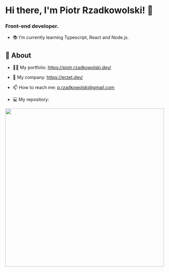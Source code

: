 # Hi there, I'm Piotr Rzadkowolski! 👋

<h3>Front-end developer.</h3>

- :books: I’m currently learning Typescript, React and Node.js.


## 🧐 About

- 👨‍💻 My portfolio: https://piotr.rzadkowolski.dev/
- 🏢 My company: https://erzet.dev/
- 📫 How to reach me: p.rzadkowolski@gmail.com

- :computer: My repository: 

<a href="https://github.com/dziekiczan1?tab=repositories">
  <img width="500px" src="https://github-readme-stats.anuraghazra1.vercel.app/api/top-langs/?username=dziekiczan1&count_private=true&layout=compact&hide=makefile,shell&hide_title=true&hide_border=true" />
</a>
